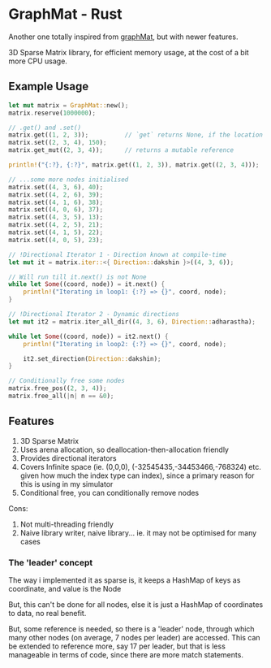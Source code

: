 # GraphMat - Rust

Another one totally inspired from [graphMat](https://github.com/adi-g15/graphMat), but with newer features.

3D Sparse Matrix library, for efficient memory usage, at the cost of a bit more CPU usage.

## Example Usage

```rs
let mut matrix = GraphMat::new();
matrix.reserve(1000000);

// .get() and .set()
matrix.get((1, 2, 3));          // `get` returns None, if the location is not yet assigned/available
matrix.set((2, 3, 4), 150);
matrix.get_mut((2, 3, 4));      // returns a mutable reference

println!("{:?}, {:?}", matrix.get((1, 2, 3)), matrix.get((2, 3, 4)));

// ...some more nodes initialised
matrix.set((4, 3, 6), 40);
matrix.set((4, 2, 6), 39);
matrix.set((4, 1, 6), 38);
matrix.set((4, 0, 6), 37);
matrix.set((4, 3, 5), 13);
matrix.set((4, 2, 5), 21);
matrix.set((4, 1, 5), 22);
matrix.set((4, 0, 5), 23);

// !Directional Iterator 1 - Direction known at compile-time
let mut it = matrix.iter::<{ Direction::dakshin }>((4, 3, 6));

// Will run till it.next() is not None
while let Some((coord, node)) = it.next() {
    println!("Iterating in loop1: {:?} => {}", coord, node);
}

// !Directional Iterator 2 - Dynamic directions
let mut it2 = matrix.iter_all_dir((4, 3, 6), Direction::adharastha);

while let Some((coord, node)) = it2.next() {
    println!("Iterating in loop2: {:?} => {}", coord, node);

    it2.set_direction(Direction::dakshin);
}

// Conditionally free some nodes
matrix.free_pos((2, 3, 4));
matrix.free_all(|n| n == &0);
```

## Features

1. 3D Sparse Matrix
2. Uses arena allocation, so deallocation-then-allocation friendly
3. Provides directional iterators
4. Covers Infinite space (ie. (0,0,0), (-32545435,-34453466,-768324) etc. given how much the index type can index), since a primary reason for this is using in my simulator
5. Conditional free, you can conditionally remove nodes

Cons:
1. Not multi-threading friendly
2. Naive library writer, naive library... ie. it may not be optimised for many cases

### The 'leader' concept

The way i implemented it as sparse is, it keeps a HashMap of keys as coordinate, and value is the Node

But, this can't be done for all nodes, else it is just a HashMap of coordinates to data, no real benefit.

But, some reference is needed, so there is a 'leader' node, through which many other nodes (on average, 7 nodes per leader) are accessed.
This can be extended to reference more, say 17 per leader, but that is less manageable in terms of code, since there are more match statements.
